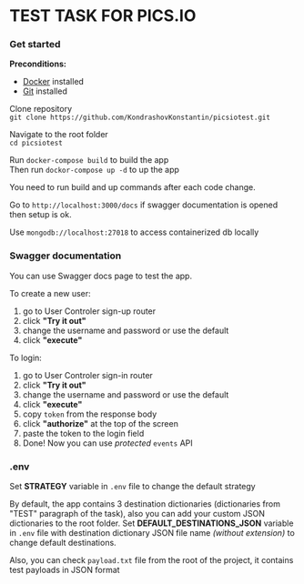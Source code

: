 # TEST TASK FOR PICS.IO  

### Get started

**Preconditions:**

- [Docker](https://docs.docker.com/desktop/) installed  
- [Git](https://git-scm.com/book/en/v2/Getting-Started-Installing-Git/) installed  

Clone repository  
`git clone https://github.com/KondrashovKonstantin/picsiotest.git`  

Navigate to the root folder  
`cd picsiotest`

Run `docker-compose build` to build the app  
Then run `dockor-compose up -d` to up the app  
  
You need to run build and up commands after each code change.  
  
Go to `http://localhost:3000/docs` if swagger documentation is opened then setup is ok.

Use `mongodb://localhost:27018` to access containerized db locally

### Swagger documentation
  
You can use Swagger docs page to test the app.  
  
To create a new user:  
1. go to User Controler sign-up router
2. click **"Try it out"**
3. change the username and password or use the default
4. click **"execute"**  
  
To login:
1. go to User Controler sign-in router
2. click **"Try it out"**
3. change the username and password or use the default
4. click **"execute"**  
5. copy `token` from the response body
6. click **"authorize"** at the top of the screen
7. paste the token to the login field
8. Done! Now you can use *protected* `events` API

### .env  

Set **STRATEGY** variable in `.env` file to change the default strategy  

By default, the app contains 3 destination dictionaries (dictionaries from "TEST" paragraph of the task), also
you can add your custom JSON dictionaries to the root folder.
Set **DEFAULT_DESTINATIONS_JSON** variable in `.env` file with destination dictionary JSON file name *(without extension)*
to change default destinations.

Also, you can check `payload.txt` file from the root of the project, it contains test payloads in JSON format



